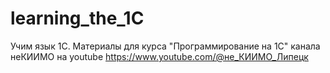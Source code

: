 # learning_the_1C
Учим язык 1С. Материалы для курса "Программирование на 1С" канала неКИИМО на youtube
https://www.youtube.com/@не_КИИМО_Липецк
